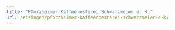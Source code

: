 ```yaml
---
title: "Pforzheimer Kaffeerösterei Schwarzmeier e. K."
url: /eisingen/pforzheimer-kaffeeroesterei-schwarzmeier-e-k/
---
```

